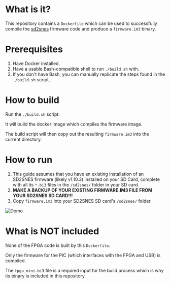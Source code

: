 # What is it?
This repository contains a `Dockerfile` which can be used to successfully compile the
[sd2snes](https://github.com/mrehkopf/sd2snes) firmware code and produce a `firmware.im3` binary.

# Prerequisites
1. Have Docker installed.
1. Have a usable Bash-compatible shell to run `./build.sh` with.
1. If you don't have Bash, you can manually replicate the steps found in the `./build.sh` script.

# How to build
Run the `./build.sh` script.

It will build the docker image which compiles the firmware image.

The build script will then copy out the resulting `firmware.im3` into the current directory.

# How to run
1. This guide assumes that you have an existing installation of an SD2SNES firmware (likely v1.10.3) installed
on your SD Card, complete with all its `*.bi3` files in the `/sd2snes/` folder in your SD card.
1. **MAKE A BACKUP OF YOUR EXISTING FIRMWARE.IM3 FILE FROM YOUR SD2SNES SD CARD!!!**
1. Copy `firmware.im3` into your SD2SNES SD card's `/sd2snes/` folder.

![Demo](demo.jpg)

# What is NOT included
None of the FPGA code is built by this `Dockerfile`.

Only the firmware for the PIC (which interfaces with the FPGA and USB) is compiled.

The `fpga_mini.bi3` file is a required input for the build process which is why its binary is included in this repository.
